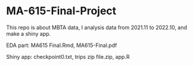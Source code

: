 # MA-615-Final-Project
This repo is about MBTA data, I analysis data from 2021.11 to 2022.10, and make a shiny app.

EDA part: MA615 Final.Rmd, MA615-Final.pdf

Shiny app: checkpoint0.txt, trips zip file.zip, app.R
